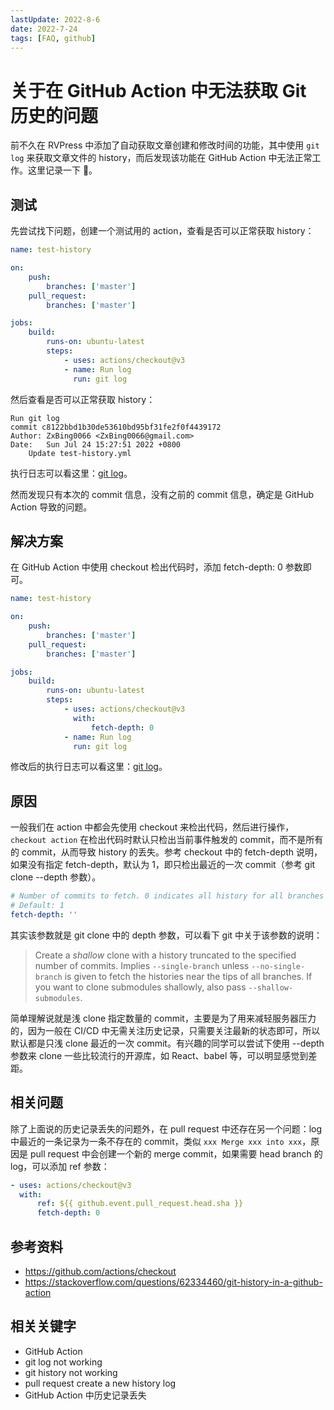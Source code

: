 ```yaml
---
lastUpdate: 2022-8-6
date: 2022-7-24
tags: [FAQ, github]
---
```


# 关于在 GitHub Action 中无法获取 Git 历史的问题

前不久在 RVPress 中添加了自动获取文章创建和修改时间的功能，其中使用 `git log` 来获取文章文件的 history，而后发现该功能在 GitHub Action 中无法正常工作。这里记录一下 📝。

## 测试

先尝试找下问题，创建一个测试用的 action，查看是否可以正常获取 history：

```yml
name: test-history

on:
    push:
        branches: ['master']
    pull_request:
        branches: ['master']

jobs:
    build:
        runs-on: ubuntu-latest
        steps:
            - uses: actions/checkout@v3
            - name: Run log
              run: git log
```

然后查看是否可以正常获取 history：

```
Run git log
commit c8122bbd1b30de53610bd95bf31fe2f0f4439172
Author: ZxBing0066 <ZxBing0066@gmail.com>
Date:   Sun Jul 24 15:27:51 2022 +0800
    Update test-history.yml
```

执行日志可以看这里：[git log](https://github.com/ZxBing0066/playground-public/runs/7486425022?check_suite_focus=true)。

然而发现只有本次的 commit 信息，没有之前的 commit 信息，确定是 GitHub Action 导致的问题。

## 解决方案

在 GitHub Action 中使用 checkout 检出代码时，添加 fetch-depth: 0 参数即可。

```yml
name: test-history

on:
    push:
        branches: ['master']
    pull_request:
        branches: ['master']

jobs:
    build:
        runs-on: ubuntu-latest
        steps:
            - uses: actions/checkout@v3
              with:
                  fetch-depth: 0
            - name: Run log
              run: git log
```

修改后的执行日志可以看这里：[git log](https://github.com/ZxBing0066/playground-public/runs/7486425026?check_suite_focus=true)。

## 原因

一般我们在 action 中都会先使用 checkout 来检出代码，然后进行操作，`checkout action` 在检出代码时默认只检出当前事件触发的 commit，而不是所有的 commit，从而导致 history 的丢失。参考 checkout 中的 fetch-depth 说明，如果没有指定 fetch-depth，默认为 1，即只检出最近的一次 commit（参考 git clone --depth 参数）。

```yml
# Number of commits to fetch. 0 indicates all history for all branches and tags.
# Default: 1
fetch-depth: ''
```

其实该参数就是 git clone 中的 depth 参数，可以看下 git 中关于该参数的说明：

> Create a *shallow* clone with a history truncated to the specified number of commits. Implies `--single-branch` unless `--no-single-branch` is given to fetch the histories near the tips of all branches. If you want to clone submodules shallowly, also pass `--shallow-submodules`.

简单理解说就是浅 clone 指定数量的 commit，主要是为了用来减轻服务器压力的，因为一般在 CI/CD 中无需关注历史记录，只需要关注最新的状态即可，所以默认都是只浅 clone 最近的一次 commit。有兴趣的同学可以尝试下使用 --depth 参数来 clone 一些比较流行的开源库，如 React、babel 等，可以明显感觉到差距。

## 相关问题

除了上面说的历史记录丢失的问题外，在 pull request 中还存在另一个问题：log 中最近的一条记录为一条不存在的 commit，类似 `xxx Merge xxx into xxx`，原因是 pull request 中会创建一个新的 merge commit，如果需要 head branch 的 log，可以添加 ref 参数：

```yml
- uses: actions/checkout@v3
  with:
      ref: ${{ github.event.pull_request.head.sha }}
      fetch-depth: 0
```

## 参考资料

-   https://github.com/actions/checkout
-   https://stackoverflow.com/questions/62334460/git-history-in-a-github-action

## 相关关键字

-   GitHub Action
-   git log not working
-   git history not working
-   pull request create a new history log
-   GitHub Action 中历史记录丢失
